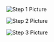 



![Step 1 Picture](https://github.com/-/icon48.png "Step 1")



![Step 2 Picture](https://github.com/-/icon48.png "Step 2")


![Step 3 Picture](https://github.com/-/icon48.png "Step 3")
